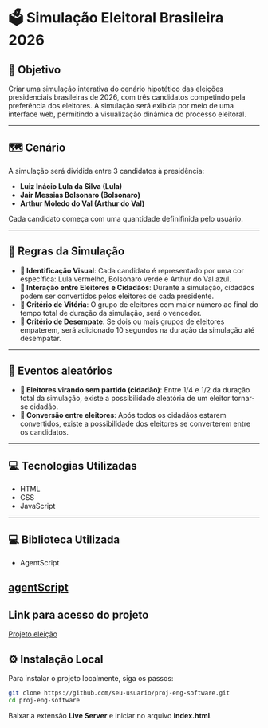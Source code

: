 # 🗳️ Simulação Eleitoral Brasileira 2026

## 🎯 Objetivo

Criar uma simulação interativa do cenário hipotético das eleições presidenciais brasileiras de 2026, com três candidatos competindo pela preferência dos eleitores. A simulação será exibida por meio de uma interface web, permitindo a visualização dinâmica do processo eleitoral.

---

## 🗺️ Cenário

A simulação será dividida entre 3 candidatos à presidência:

- **Luiz Inácio Lula da Silva (Lula)**
- **Jair Messias Bolsonaro (Bolsonaro)**
- **Arthur Moledo do Val (Arthur do Val)**

Cada candidato começa com uma quantidade definifinida pelo usuário.

---

## 📜 Regras da Simulação

- **🎨 Identificação Visual**: Cada candidato é representado por uma cor específica: Lula vermelho, Bolsonaro verde e Arthur do Val azul.
- **🔁 Interação entre Eleitores e Cidadãos**: Durante a simulação, cidadãos podem ser convertidos pelos eleitores de cada presidente.
- **🏁 Critério de Vitória**: O grupo de eleitores com maior número ao final do tempo total de duração da simulação, será o vencedor.
- **🏁 Critério de Desempate**: Se dois ou mais grupos de eleitores empaterem, será adicionado 10 segundos na duração da simulação até desempatar.

---

## 📜 Eventos aleatórios

- **🔁 Eleitores virando sem partido (cidadão)**: Entre 1/4 e 1/2 da duração total da simulação, existe a possibilidade aleatória de um eleitor tornar-se cidadão.
- **🔁 Conversão entre eleitores**: Após todos os cidadãos estarem convertidos, existe a possibilidade dos eleitores se converterem entre os candidatos.

---

## 💻 Tecnologias Utilizadas

- HTML
- CSS
- JavaScript

---

## 💻 Biblioteca Utilizada

- AgentScript

## [agentScript](https://agentscript.org)

## Link para acesso do projeto

[Projeto eleição](https://gustavo-enrick.github.io/proj-eng-software/)

## ⚙️ Instalação Local

Para instalar o projeto localmente, siga os passos:

```bash
git clone https://github.com/seu-usuario/proj-eng-software.git
cd proj-eng-software
```

Baixar a extensão **Live Server** e iniciar no arquivo **index.html**.
